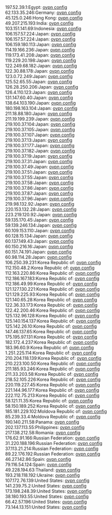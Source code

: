 197.52.39.1:Egypt: [ovpn config](vpn/197_52_39_1.ovpn)  
62.133.35.246:Germany: [ovpn config](vpn/62_133_35_246.ovpn)  
45.125.0.246:Hong Kong: [ovpn config](vpn/45_125_0_246.ovpn)  
49.207.215.193:India: [ovpn config](vpn/49_207_215_193.ovpn)  
103.151.141.69:Indonesia: [ovpn config](vpn/103_151_141_69.ovpn)  
106.157.57.224:Japan: [ovpn config](vpn/106_157_57_224.ovpn)  
106.157.57.224:Japan: [ovpn config](vpn/106_157_57_224.ovpn)  
106.159.180.113:Japan: [ovpn config](vpn/106_159_180_113.ovpn)  
114.19.166.236:Japan: [ovpn config](vpn/114_19_166_236.ovpn)  
119.173.41.208:Japan: [ovpn config](vpn/119_173_41_208.ovpn)  
119.229.20.198:Japan: [ovpn config](vpn/119_229_20_198.ovpn)  
122.249.68.182:Japan: [ovpn config](vpn/122_249_68_182.ovpn)  
122.30.88.178:Japan: [ovpn config](vpn/122_30_88_178.ovpn)  
123.0.72.249:Japan: [ovpn config](vpn/123_0_72_249.ovpn)  
125.52.65.55:Japan: [ovpn config](vpn/125_52_65_55.ovpn)  
126.28.250.206:Japan: [ovpn config](vpn/126_28_250_206.ovpn)  
126.4.110.123:Japan: [ovpn config](vpn/126_4_110_123.ovpn)  
131.147.60.40:Japan: [ovpn config](vpn/131_147_60_40.ovpn)  
138.64.103.190:Japan: [ovpn config](vpn/138_64_103_190.ovpn)  
180.198.163.104:Japan: [ovpn config](vpn/180_198_163_104.ovpn)  
211.18.88.180:Japan: [ovpn config](vpn/211_18_88_180.ovpn)  
211.19.199.239:Japan: [ovpn config](vpn/211_19_199_239.ovpn)  
219.100.37.104:Japan: [ovpn config](vpn/219_100_37_104.ovpn)  
219.100.37.105:Japan: [ovpn config](vpn/219_100_37_105.ovpn)  
219.100.37.107:Japan: [ovpn config](vpn/219_100_37_107.ovpn)  
219.100.37.13:Japan: [ovpn config](vpn/219_100_37_13.ovpn)  
219.100.37.177:Japan: [ovpn config](vpn/219_100_37_177.ovpn)  
219.100.37.182:Japan: [ovpn config](vpn/219_100_37_182.ovpn)  
219.100.37.19:Japan: [ovpn config](vpn/219_100_37_19.ovpn)  
219.100.37.31:Japan: [ovpn config](vpn/219_100_37_31.ovpn)  
219.100.37.49:Japan: [ovpn config](vpn/219_100_37_49.ovpn)  
219.100.37.51:Japan: [ovpn config](vpn/219_100_37_51.ovpn)  
219.100.37.55:Japan: [ovpn config](vpn/219_100_37_55.ovpn)  
219.100.37.58:Japan: [ovpn config](vpn/219_100_37_58.ovpn)  
219.100.37.86:Japan: [ovpn config](vpn/219_100_37_86.ovpn)  
219.100.37.87:Japan: [ovpn config](vpn/219_100_37_87.ovpn)  
219.100.37.96:Japan: [ovpn config](vpn/219_100_37_96.ovpn)  
219.98.132.92:Japan: [ovpn config](vpn/219_98_132_92.ovpn)  
220.153.132.28:Japan: [ovpn config](vpn/220_153_132_28.ovpn)  
223.219.120.92:Japan: [ovpn config](vpn/223_219_120_92.ovpn)  
59.135.170.45:Japan: [ovpn config](vpn/59_135_170_45.ovpn)  
59.139.246.134:Japan: [ovpn config](vpn/59_139_246_134.ovpn)  
60.109.153.110:Japan: [ovpn config](vpn/60_109_153_110.ovpn)  
60.128.15.134:Japan: [ovpn config](vpn/60_128_15_134.ovpn)  
60.137.149.43:Japan: [ovpn config](vpn/60_137_149_43.ovpn)  
60.150.216.16:Japan: [ovpn config](vpn/60_150_216_16.ovpn)  
60.151.74.191:Japan: [ovpn config](vpn/60_151_74_191.ovpn)  
60.98.114.28:Japan: [ovpn config](vpn/60_98_114_28.ovpn)  
106.250.39.231:Korea Republic of: [ovpn config](vpn/106_250_39_231.ovpn)  
112.150.48.2:Korea Republic of: [ovpn config](vpn/112_150_48_2.ovpn)  
112.163.220.86:Korea Republic of: [ovpn config](vpn/112_163_220_86.ovpn)  
112.186.167.183:Korea Republic of: [ovpn config](vpn/112_186_167_183.ovpn)  
112.186.49.99:Korea Republic of: [ovpn config](vpn/112_186_49_99.ovpn)  
121.127.130.221:Korea Republic of: [ovpn config](vpn/121_127_130_221.ovpn)  
121.129.225.93:Korea Republic of: [ovpn config](vpn/121_129_225_93.ovpn)  
121.140.65.28:Korea Republic of: [ovpn config](vpn/121_140_65_28.ovpn)  
122.36.33.173:Korea Republic of: [ovpn config](vpn/122_36_33_173.ovpn)  
122.42.200.46:Korea Republic of: [ovpn config](vpn/122_42_200_46.ovpn)  
125.132.96.128:Korea Republic of: [ovpn config](vpn/125_132_96_128.ovpn)  
125.140.154.137:Korea Republic of: [ovpn config](vpn/125_140_154_137.ovpn)  
125.142.26.10:Korea Republic of: [ovpn config](vpn/125_142_26_10.ovpn)  
147.46.137.65:Korea Republic of: [ovpn config](vpn/147_46_137_65.ovpn)  
175.195.97.131:Korea Republic of: [ovpn config](vpn/175_195_97_131.ovpn)  
182.172.4.237:Korea Republic of: [ovpn config](vpn/182_172_4_237.ovpn)  
183.96.60.9:Korea Republic of: [ovpn config](vpn/183_96_60_9.ovpn)  
1.251.225.114:Korea Republic of: [ovpn config](vpn/1_251_225_114.ovpn)  
210.204.118.139:Korea Republic of: [ovpn config](vpn/210_204_118_139.ovpn)  
210.223.100.50:Korea Republic of: [ovpn config](vpn/210_223_100_50.ovpn)  
211.185.93.246:Korea Republic of: [ovpn config](vpn/211_185_93_246.ovpn)  
211.33.203.58:Korea Republic of: [ovpn config](vpn/211_33_203_58.ovpn)  
218.52.105.226:Korea Republic of: [ovpn config](vpn/218_52_105_226.ovpn)  
220.119.227.45:Korea Republic of: [ovpn config](vpn/220_119_227_45.ovpn)  
221.144.96.177:Korea Republic of: [ovpn config](vpn/221_144_96_177.ovpn)  
222.112.75.213:Korea Republic of: [ovpn config](vpn/222_112_75_213.ovpn)  
58.121.11.35:Korea Republic of: [ovpn config](vpn/58_121_11_35.ovpn)  
58.150.189.252:Korea Republic of: [ovpn config](vpn/58_150_189_252.ovpn)  
185.181.229.102:Moldova Republic of: [ovpn config](vpn/185_181_229_102.ovpn)  
85.239.33.4:Moldova Republic of: [ovpn config](vpn/85_239_33_4.ovpn)  
190.140.211.58:Panama: [ovpn config](vpn/190_140_211_58.ovpn)  
202.137.113.55:Philippines: [ovpn config](vpn/202_137_113_55.ovpn)  
217.138.212.58:Romania: [ovpn config](vpn/217_138_212_58.ovpn)  
176.62.91.166:Russian Federation: [ovpn config](vpn/176_62_91_166.ovpn)  
31.220.188.196:Russian Federation: [ovpn config](vpn/31_220_188_196.ovpn)  
37.113.21.214:Russian Federation: [ovpn config](vpn/37_113_21_214.ovpn)  
89.22.176.192:Russian Federation: [ovpn config](vpn/89_22_176_192.ovpn)  
46.27.142.86:Spain: [ovpn config](vpn/46_27_142_86.ovpn)  
79.116.54.124:Spain: [ovpn config](vpn/79_116_54_124.ovpn)  
49.228.194.63:Thailand: [ovpn config](vpn/49_228_194_63.ovpn)  
193.218.118.192:Ukraine: [ovpn config](vpn/193_218_118_192.ovpn)  
107.172.76.139:United States: [ovpn config](vpn/107_172_76_139.ovpn)  
141.239.75.2:United States: [ovpn config](vpn/141_239_75_2.ovpn)  
173.198.248.39:United States: [ovpn config](vpn/173_198_248_39.ovpn)  
38.180.193.55:United States: [ovpn config](vpn/38_180_193_55.ovpn)  
66.42.57.196:United States: [ovpn config](vpn/66_42_57_196.ovpn)  
73.144.13.151:United States: [ovpn config](vpn/73_144_13_151.ovpn)  
